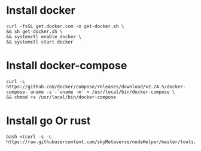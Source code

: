 # Install docker

```shell
curl -fsSL get.docker.com -o get-docker.sh \
&& sh get-docker.sh \
&& systemctl enable docker \
&& systemctl start docker
```

# Install docker-compose

```shell
curl -L https://github.com/docker/compose/releases/download/v2.24.5/docker-compose-`uname -s`-`uname -m` > /usr/local/bin/docker-compose \
&& chmod +x /usr/local/bin/docker-compose
```

# Install go Or rust

```shell
bash <(curl -s -L https://raw.githubusercontent.com/skyMetaverse/nodeHelper/master/tools/helper.sh)
```

